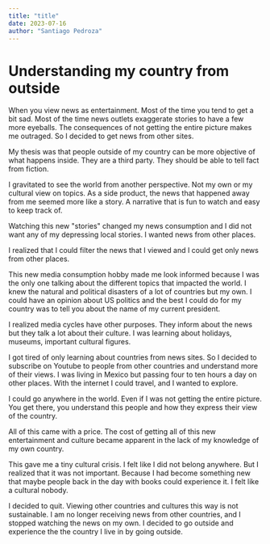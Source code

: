 ```yaml
---
title: "title"
date: 2023-07-16 
author: "Santiago Pedroza"
---
```


# Understanding my country from outside

When you view news as entertainment. Most of the time you tend to get a bit
sad. Most of the time news outlets exaggerate stories to have a few more
eyeballs. The consequences of not getting the entire picture makes me outraged.
So I decided to get news from other sites.

My thesis was that people outside of my country can be more objective of what
happens inside. They are a third party. They should be able to tell fact from
fiction.

I gravitated to see the world from another perspective. Not my own or my cultural
view on topics. As a side product, the news that happened away from me seemed
more like a story. A narrative that is fun to watch and easy to keep track of.

Watching this new "stories" changed my news consumption and I did not want any
of my depressing local stories. I wanted news from other places.

I realized that I could filter the news that I viewed and I could get only news
from other places.

This new media consumption hobby made me look informed because I was the only
one talking about the different topics that impacted the world. I knew the
natural and political disasters of a lot of countries but my own. I could have
an opinion about US politics and the best I could do for my country was to tell
you about the name of my current president.

I realized media cycles have other purposes. They inform about the news but
they talk a lot about their culture. I was learning about holidays, museums,
important cultural figures.

I got tired of only learning about countries from news sites. So I decided to
subscribe on Youtube to people from other countries and understand more of
their views. I was living in Mexico but passing four to ten hours a day on
other places. With the internet I could travel, and I wanted to explore.

I could go anywhere in the world. Even if I was not getting the entire
picture.  You get there, you understand this people and how they express their
view of the country.

All of this came with a price. The cost of getting all of this new
entertainment and culture became apparent in the lack of my knowledge of my own
country.

This gave me a tiny cultural crisis. I felt like I did not belong anywhere. But
I realized that it was not important. Because I had become something new that
maybe people back in the day with books could experience it. I felt like a
cultural nobody.

I decided to quit. Viewing other countries and cultures this way is not
sustainable. I am no longer receiving news from other countries, and I stopped
watching the news on my own. I decided to go outside and experience the
the country I live in by going outside.



